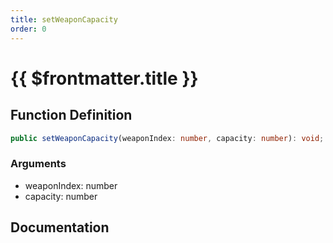 ```yaml
---
title: setWeaponCapacity
order: 0
---
```


# {{ $frontmatter.title }}

## Function Definition

```ts
public setWeaponCapacity(weaponIndex: number, capacity: number): void;
```

### Arguments

* weaponIndex: number
* capacity: number

## Documentation

<!--@include: ./parts/setWeaponCapacity.md-->
